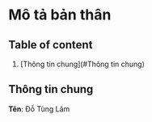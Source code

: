 # Mô tả bản thân
## Table of content
1. [Thông tin chung](#Thông tin chung)

## Thông tin chung
**Tên**: Đỗ Tùng Lâm
